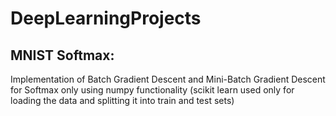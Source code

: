 # DeepLearningProjects

## MNIST Softmax:
Implementation of Batch Gradient Descent and Mini-Batch Gradient Descent for Softmax only using numpy functionality (scikit learn used only for loading the data and splitting it into train and test sets)

